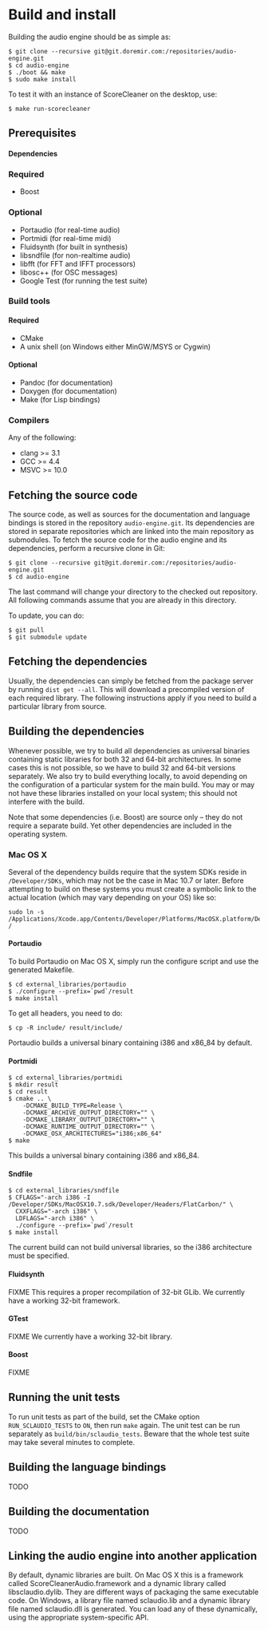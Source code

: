 
Build and install
=========================

Building the audio engine should be as simple as:

    $ git clone --recursive git@git.doremir.com:/repositories/audio-engine.git
    $ cd audio-engine
    $ ./boot && make
    $ sudo make install

To test it with an instance of ScoreCleaner on the desktop, use:

    $ make run-scorecleaner


Prerequisites
------------

#### Dependencies

### Required

  * Boost

### Optional

  * Portaudio (for real-time audio)
  * Portmidi (for real-time midi)
  * Fluidsynth (for built in synthesis)     
  * libsndfile (for non-realtime audio)
  * libfft (for FFT and IFFT processors)
  * libosc++ (for OSC messages)
  * Google Test (for running the test suite)

### Build tools

#### Required

  * CMake
  * A unix shell (on Windows either MinGW/MSYS or Cygwin)

#### Optional

  * Pandoc (for documentation)
  * Doxygen (for documentation)
  * Make (for Lisp bindings)

### Compilers

Any of the following:

  * clang >= 3.1
  * GCC >= 4.4
  * MSVC >= 10.0


Fetching the source code
----------

The source code, as well as sources for the documentation and language bindings is stored in the repository `audio-engine.git`. Its dependencies are stored in separate repositories which are linked into the main repository as submodules. To fetch the source code for the audio engine and its dependencies, perform a recursive clone in Git:

    $ git clone --recursive git@git.doremir.com:/repositories/audio-engine.git
    $ cd audio-engine

The last command will change your directory to the checked out repository. All following commands assume that you are already in this directory.

To update, you can do:

    $ git pull
    $ git submodule update

Fetching the dependencies
----------

Usually, the dependencies can simply be fetched from the package server by running `dist get --all`. This will
download a precompiled version of each required library. The following instructions apply if you need to build a particular library from source.

Building the dependencies
----------

Whenever possible, we try to build all dependencies as universal binaries containing static libraries for both 32 and 64-bit architectures. In some cases this is not possible, so we have to build 32 and 64-bit versions separately. We also try to build everything locally, to avoid depending on the configuration of a particular 
system for the main build. You may or may not have these libraries installed on your local system; this should not interfere with the build. 

Note that some dependencies (i.e. Boost) are source only – they do not require a separate build. Yet other dependencies are included in the operating system.


### Mac OS X

Several of the dependency builds require that the system SDKs reside in `/Developer/SDKs`, which may not be the case in Mac 10.7 or later. Before attempting to build on these systems you must create a symbolic link to the actual location (which may vary depending on your OS) like so:

    sudo ln -s /Applications/Xcode.app/Contents/Developer/Platforms/MacOSX.platform/Developer /

#### Portaudio

To build Portaudio on Mac OS X, simply run the configure script and use the generated Makefile.

    $ cd external_libraries/portaudio
    $ ./configure --prefix=`pwd`/result
    $ make install

To get all headers, you need to do:

    $ cp -R include/ result/include/

Portaudio builds a universal binary containing i386 and x86_84 by default.

#### Portmidi

    $ cd external_libraries/portmidi
    $ mkdir result
    $ cd result                  
    $ cmake .. \
        -DCMAKE_BUILD_TYPE=Release \
        -DCMAKE_ARCHIVE_OUTPUT_DIRECTORY="" \
        -DCMAKE_LIBRARY_OUTPUT_DIRECTORY="" \
        -DCMAKE_RUNTIME_OUTPUT_DIRECTORY="" \
        -DCMAKE_OSX_ARCHITECTURES="i386;x86_64"
    $ make
    
This builds a universal binary containing i386 and x86_84.

#### Sndfile

    $ cd external_libraries/sndfile
    $ CFLAGS="-arch i386 -I /Developer/SDKs/MacOSX10.7.sdk/Developer/Headers/FlatCarbon/" \
      CXXFLAGS="-arch i386" \
      LDFLAGS="-arch i386" \
      ./configure --prefix=`pwd`/result
    $ make install

The current build can not build universal libraries, so the i386 architecture must be specified.


#### Fluidsynth

FIXME This requires a proper recompilation of 32-bit GLib.
We currently have a working 32-bit framework.

#### GTest    

FIXME We currently have a working 32-bit library.

#### Boost

FIXME



Running the unit tests
----------

To run unit tests as part of the build, set the CMake option `RUN_SCLAUDIO_TESTS` to `ON`, then run `make` again. The unit test can be run separately as `build/bin/sclaudio_tests`. Beware that the whole test suite may take several minutes to complete.


Building the language bindings
----------

TODO


Building the documentation
----------

TODO


Linking the audio engine into another application
----------

By default, dynamic libraries are built. On Mac OS X this is a framework called ScoreCleanerAudio.framework and a dynamic library called libsclaudio.dylib. They are different ways of packaging the same executable code. On Windows, a library file named sclaudio.lib and a dynamic library file named sclaudio.dll is generated. You can load any of these dynamically, using the appropriate system-specific API.

